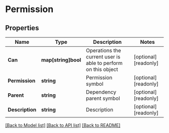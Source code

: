 # Permission

## Properties

Name | Type | Description | Notes
------------ | ------------- | ------------- | -------------
**Can** | **map[string]bool** | Operations the current user is able to perform on this object | [optional] [readonly] 
**Permission** | **string** | Permission symbol | [optional] [readonly] 
**Parent** | **string** | Dependency parent symbol | [optional] [readonly] 
**Description** | **string** | Description | [optional] [readonly] 

[[Back to Model list]](../README.md#documentation-for-models) [[Back to API list]](../README.md#documentation-for-api-endpoints) [[Back to README]](../README.md)


